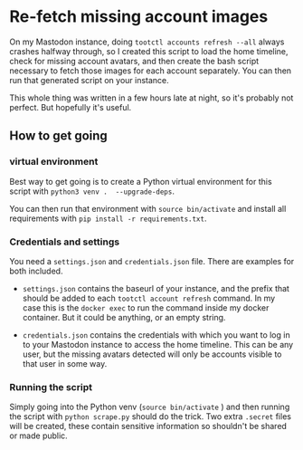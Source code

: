 # Re-fetch missing account images

On my Mastodon instance, doing `tootctl accounts refresh --all` always crashes halfway through, so I created this script to load the home timeline, check for missing account avatars, and then create the bash script necessary to fetch those images for each account separately. You can then run that generated script on your instance.

This whole thing was written in a few hours late at night, so it's probably not perfect. But hopefully it's useful.

## How to get going

### virtual environment

Best way to get going is to create a Python virtual environment for this script with `python3 venv .  --upgrade-deps`.

You can then run that environment with `source bin/activate` and install all requirements with `pip install -r requirements.txt`.

### Credentials and settings

You need a `settings.json` and `credentials.json` file. There are examples for both included.

* `settings.json` contains the baseurl of your instance, and the prefix that should be added to each `tootctl account refresh` command. In my case this is the `docker exec` to run the command inside my docker container. But it could be anything, or an empty string.

* `credentials.json` contains the credentials with which you want to log in to your Mastodon instance to access the home timeline. This can be any user, but the missing avatars detected will only be accounts visible to that user in some way.

### Running the script

Simply going into the Python venv (`source bin/activate` ) and then running the script with `python scrape.py` should do the trick. Two extra `.secret` files will be created, these contain sensitive information so shouldn't be shared or made public.